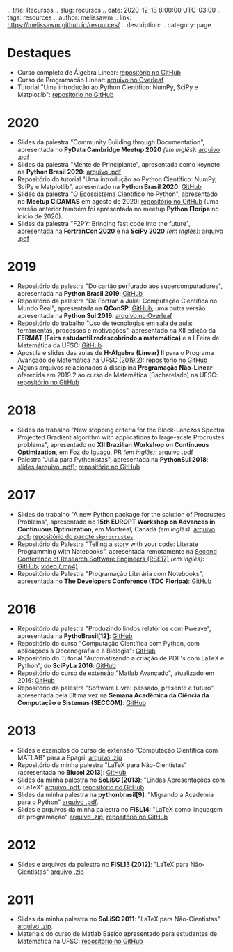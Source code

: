 .. title: Recursos
.. slug: recursos
.. date: 2020-12-18 8:00:00 UTC-03:00
.. tags: resources
.. author: melissawm
.. link: https://melissawm.github.io/resources/
.. description:
.. category: page

Destaques
=========

* Curso completo de Álgebra Linear: <a href="https://github.com/melissawm/algebralinear">repositório no GitHub</a>
* Curso de Programacão Linear: <a href="https://www.overleaf.com/read/kycmpxvpcznr">arquivo no Overleaf</a>
* Tutorial "Uma introdução ao Python Científico: NumPy, SciPy e Matplotlib": <a href="https://github.com/melissawm/tutorial-pybr2020">repositório no GitHub</a>

2020
====

* Slides da palestra "Community Building through Documentation", apresentada no **PyData Cambridge Meetup 2020** *(em inglês)*: <a target="new" href="https://drive.google.com/file/d/1bVJjklS_8bz5Tnd8uBfYQevzf6vedX2U/view?usp=sharing">arquivo .pdf</a> 
* Slides da palestra "Mente de Principiante", apresentada como keynote na **Python Brasil 2020**: <a target="new" href="https://drive.google.com/file/d/1TZI8a4R691Qn93Z_Cq8u-pnlyX_avaW1/view?usp=sharing">arquivo .pdf</a>
* Repositório do tutorial "Uma introdução ao Python Científico: NumPy, SciPy e Matplotlib", apresentado na **Python Brasil 2020**: <a target="new" href="https://github.com/melissawm/tutorial-pybr2020">GitHub</a>
* Slides da palestra "O Ecossistema Científico no Python", apresentado no **Meetup CiDAMAS** em agosto de 2020: <a target="new" href="https://github.com/melissawm/intro-scipy-stack">repositório no GitHub</a> (uma versão anterior também foi apresentada no meetup **Python Floripa** no início de 2020).
* Slides da palestra "F2PY: Bringing fast code into the future", apresentada na **FortranCon 2020** e na **SciPy 2020** *(em inglês)*: <a target="new" href="https://drive.google.com/file/d/1VYE6hFEG25-rBwVTov9demlJu2XdAhzQ/view?usp=sharing">arquivo .pdf</a>

2019
====

* Repositório da palestra "Do cartão perfurado aos supercomputadores", apresentada na **Python Brasil 2019**: <a target="new" href="https://github.com/melissawm/pybr2019">GitHub</a>
* Repositório da palestra "De Fortran a Julia: Computação Científica no Mundo Real", apresentada na **QConSP**: <a target="new" href="https://github.com/melissawm/realworldscicomp">GitHub</a>; uma outra versão apresentada na **Python Sul 2019**: <a target="new" href="https://www.overleaf.com/read/bvkpccfgzqyf">arquivo no Overleaf</a>
* Repositório do trabalho "Uso de tecnologias em sala de aula: ferramentas, processos e motivações", apresentado na XII edição da **FERMAT (Feira estudantil redescobrindo a matemática)** e a I Feira de Matemática da UFSC: <a target="new" href="https://github.com/melissawm/fermat2019">GitHub</a>
* Apostila e slides das aulas de **H-Álgebra (Linear) II** para o Programa Avançado de Matemática na UFSC (2019.2): <a target="new" href="https://github.com/melissawm/algebralinear">repositório no GitHub</a>
* Alguns arquivos relacionados à disciplina **Programação Não-Linear** oferecida em 2019.2 ao curso de Matemática (Bacharelado) na UFSC: <a target="new" href="https://github.com/melissawm/programacaonaolinear">repositório no GitHub</a>

2018
====

* Slides do trabalho "New stopping criteria for the Block-Lanczos Spectral Projected Gradient algorithm with applications to large-scale Procrustes problems", apresentado no **XII Brazilian Workshop on Continuous Optimization**, em Foz do Iguaçu, PR *(em inglês)*: <a target="new" href="https://drive.google.com/file/d/1lGyvwTAkOkv0tIA76MAXOqxcawx-LSOp/view?usp=sharing">arquivo .pdf</a> 
* Palestra "Julia para Pythonistas", apresentada na **PythonSul 2018**: <a target="new" href="https://drive.google.com/file/d/1LIAlM_Nrg3LbF3iTiZcfO7f7vDP2fgNX/view?usp=sharing">slides (arquivo .pdf)</a>; <a target="new" href="https://github.com/melissawm/juliapythonistas">repositório no GitHub</a>

2017
====

* Slides do trabalho "A new Python package for the solution of Procrustes Problems", apresentado no **15th EUROPT Workshop on Advances in Continuous Optimization**, em Montréal, Canadá *(em inglês)*: <a target="new" href="https://drive.google.com/file/d/16YEe9HCf7AXWCZw9sbbmnqTTIdB9Pi0c/view?usp=sharing">arquivo .pdf</a>; <a href="https://github.com/melissawm/skprocrustes">repositório do pacote `skprocrustes`</a> 
* Repositório da Palestra "Telling a story with your code: Literate Programming with Notebooks", apresentada remotamente na <a target="new" href="https://rse.ac.uk/conf2017/">Second Conference of Research Software Engineers (RSE17)</a> *(em inglês)*: <a target="new" href="https://github.com/melissawm/rse2017">GitHub</a>, <a target="new" href="https://drive.google.com/file/d/1mRfqP24tU_RRc0ntpZhM2Sb2q7sYARiv/view?usp=sharing">video (.mp4)</a>
* Repositório da Palestra "Programação Literária com Notebooks", apresentada no **The Developers Conference (TDC Floripa)**: <a target="new" href="https://github.com/melissawm/lpwithnotebooks">GitHub</a>

2016
====

* Repositório da palestra "Produzindo lindos relatórios com Pweave", apresentada na **PythoBrasil[12]**: <a target="new" href="https://github.com/melissawm/pweave_pybr12">GitHub</a>
* Repositório do curso "Computação Científica com Python, com aplicações à Oceanografia e à Biologia": <a target="new" href="https://github.com/melissawm/oceanobiopython">GitHub</a>
* Repositório do Tutorial "Automatizando a criação de PDF's com LaTeX e Python", do **SciPyLa 2016**: <a target="new" href="https://github.com/melissawm/tutorialscipyla2016">GitHub</a>
* Repositório do curso de extensão "Matlab Avançado", atualizado em 2016: <a target="new" href="https://github.com/melissawm/curso_matlab">GitHub</a>
* Repositório da palestra "Software Livre: passado, presente e futuro", apresentada pela última vez na **Semana Acadêmica da Ciência da Computação e Sistemas (SECCOM)**: <a target="new" href="https://github.com/melissawm/palestrasoftwarelivre">GitHub</a>

2013
====

* Slides e exemplos do curso de extensão "Computação Científica com MATLAB" para a Epagri: <a target="new" href="https://drive.google.com/file/d/1lGzm7icf_mdRWrHf5AhXtF_plZre_4zA/view?usp=sharing">arquivo .zip</a>
* Repositório da minha palestra "LaTeX para Não-Cientistas" (apresentada no **Blusol 2013**): <a target="new" href="https://github.com/melissawm/latexnaocientistas">GitHub</a>
* Slides da minha palestra no **SoLiSC (2013)**: "Lindas Apresentações com o LaTeX" <a target="new" href="https://drive.google.com/file/d/1mqds210hkTTk7FkGHBLwsTxNOxkgJX6h/view?usp=sharing">arquivo .pdf</a>, <a target="new" href="https://github.com/melissawm/lindasapresentacoes">repositório no GitHub</a>
* Slides da minha palestra na **pythonbrasil[9]**: "Migrando a Academia para o Python" <a target="new" href="https://drive.google.com/file/d/1_WaIZ4RPEeYYWJvyAC2PO34JqMIOmiVq/view?usp=sharing">arquivo .pdf</a>.
* Slides e arquivos da minha palestra no **FISL14**: "LaTeX como linguagem de programação" <a target="new" href="https://drive.google.com/file/d/1VMJxLPq_5TUYX1qEOvy4JbNYth9FahXM/view?usp=sharing">arquivo .zip</a>, <a href="http://github.com/melissawm/autolatex">repositório no GitHub</a>

2012
====
* Slides e arquivos da palestra no **FISL13 (2012)**: "LaTeX para Não-Cientistas" <a target="new" href="https://drive.google.com/file/d/1vLOS8kwn4Nmwkv1gbABwR8ZC97tbwG5-/view?usp=sharing">arquivo .zip</a>


2011
====

* Slides da minha palestra no **SoLiSC 2011**: "LaTeX para Não-Cientistas" <a target="new"	href="https://drive.google.com/file/d/1E3hKozhSy205_pFla_EdeezyspAw9ftX/view?usp=sharing">arquivo .zip</a>.
* Materiais do curso de Matlab Básico apresentado para estudantes de Matemática na UFSC: <a target="new" href="https://github.com/melissawm/matlabbasico">repositório no GitHub</a>

